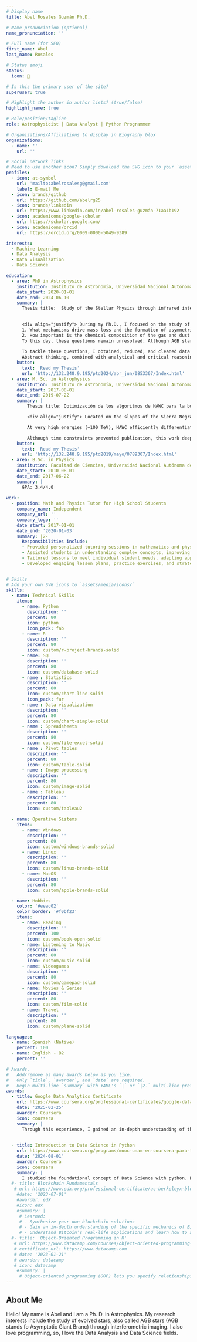 ```yaml
---
# Display name
title: Abel Rosales Guzmán Ph.D.

# Name pronunciation (optional)
name_pronunciation: ''

# Full name (for SEO)
first_name: Abel
last_name: Rosales

# Status emoji
status:
  icon: 🌌

# Is this the primary user of the site?
superuser: true

# Highlight the author in author lists? (true/false)
highlight_name: true

# Role/position/tagline
role: Astrophysicist | Data Analyst | Python Programmer

# Organizations/Affiliations to display in Biography blox
organizations:
  - name: ''
    url: ''

# Social network links
# Need to use another icon? Simply download the SVG icon to your `assets/media/icons/` folder.
profiles:
  - icon: at-symbol
    url: 'mailto:abelrosalesg@gmail.com'
    label: E-mail Me
  - icon: brands/github
    url: https://github.com/abelrg25
  - icon: brands/linkedin
    url: https://www.linkedin.com/in/abel-rosales-guzmán-71aa1b192
  - icon: academicons/google-scholar
    url: https://scholar.google.com/
  - icon: academicons/orcid
    url: https://orcid.org/0009-0000-5049-9389

interests:
  - Machine Learning
  - Data Analysis
  - Data visualization
  - Data Science

education:
  - area: PhD in Astrophysics
    institution: Instituto de Astronomía, Universidad Nacional Autónoma de México
    date_start: 2020-01-01
    date_end: 2024-06-10
    summary: | 
      Thesis title:  Study of the Stellar Physics through infrared interferometric imaging

      
      <div align="justify"> During my Ph.D., I focused on the study of evolved stars known as AGBs (Asymptotic Giant Branch) using high-angular-resolution techniques. The objective of my doctoral research was to address the following questions as thoroughly as possible:
      1. What mechanisms drive mass loss and the formation of asymmetric gas and dust structures in AGB stars?
      2. How important is the chemical composition of the gas and dust surrounding these stars for wind formation? How does convection operate in stars other than the Sun?
      To this day, these questions remain unresolved. Although AGB stars are among the main contributors to the enrichment of the interstellar medium, the process by which processed material is returned to the interstellar medium remains poorly characterized.
      
      To tackle these questions, I obtained, reduced, and cleaned data from one of the world’s most important observatories, the VLTI. Additionally, I applied Monte Carlo methods, mathematical modeling, image visualization, and manipulation techniques. 
      Abstract thinking, combined with analytical and critical reasoning, played a crucial role in interpreting the results obtained by my collaborators and me. This work led to publications in high-impact journals, contributing to scientific progress. 
    button:
      text: 'Read my Thesis'
      url: 'http://132.248.9.195/ptd2024/abr_jun/0853367/Index.html'
  - area: M. Sc. in Astrophysics
    institution: Instituto de Astronomía, Universidad Nacional Autónoma de México
    date_start: 2017-08-01
    date_end: 2019-07-22
    summary: | 
        Thesis title: Optimización de los algoritmos de HAWC para la búsqueda de GRBs asociados a ondas gravitacionales (thesis in Spanish)

        <div align="justify"> Located on the slopes of the Sierra Negra volcano in Puebla, the HAWC observatory (High Altitude Water Cherenkov) detects highly energetic particles, such as cosmic rays and gamma rays ranging from 100 GeV to 100 TeV, originating from the Universe’s most energetic events. Due to Earth's magnetic field and those of astrophysical objects, these particles come from different sources, making it crucial to distinguish between them.

        At very high energies (~100 TeV), HAWC efficiently differentiates these events. However, as energy approaches 100 GeV, this becomes increasingly challenging. My master’s thesis focused on developing a neural network to improve event classification at lower energies. Using key parameters from observatory simulations, the network learned to distinguish between cosmic and gamma-ray events, enhancing HAWC’s classification capabilities.

        Although time constraints prevented publication, this work deepened my understanding of neural networks and statistical techniques such as Principal Component Analysis (PCA). </div>
    button: 
      text: 'Read my Thesis'
      url: 'http://132.248.9.195/ptd2019/mayo/0789307/Index.html'
  - area: B.Sc. in Physics
    institution: Facultad de Ciencias, Universidad Nacional Autónoma de México
    date_start: 2010-08-01
    date_end: 2017-06-22
    summary: |
      GPA: 3.4/4.0
      
work:
  - position: Math and Physics Tutor for High School Students
    company_name: Independent
    company_url: ''
    company_logo: ''
    date_start: 2017-01-01
    date_end: '2020-01-03'
    summary: |2-
      Responsibilities include:
      - Provided personalized tutoring sessions in mathematics and physics to high school students.
      - Assisted students in understanding complex concepts, improving grades, and building confidence in their academic abilities.
      - Tailored lessons to meet individual student needs, adapting approaches to suit different learning styles and knowledge levels.
      - Developed engaging lesson plans, practice exercises, and strategies for problem-solving.


# Skills
# Add your own SVG icons to `assets/media/icons/`
skills:
  - name: Technical Skills
    items:
      - name: Python
        description: ''
        percent: 80
        icon: python
        icon_pack: fab
      - name: R
        description: ''
        percent: 80
        icon: custom/r-project-brands-solid
      - name: SQL
        description: ''
        percent: 80
        icon: custom/database-solid
      - name : Statistics
        description: ''
        percent: 80
        icon: custom/chart-line-solid
        icon_pack: far
      - name : Data visualization
        description: ''
        percent: 80
        icon: custom/chart-simple-solid
      - name : Spreadsheets
        description: ''
        percent: 80
        icon: custom/file-excel-solid
      - name : Pivot tables
        description: ''
        percent: 80
        icon: custom/table-solid
      - name : Image processing
        description: ''
        percent: 80
        icon: custom/image-solid
      - name : Tableau
        description: ''
        percent: 80
        icon: custom/tableau2
  
  - name: Operative Sistems
    items: 
      - name: Windows
        description: ''
        percent: 80
        icon: custom/windows-brands-solid
      - name: Linux
        description: ''
        percent: 80
        icon: custom/linux-brands-solid
      - name: MacOS
        description: ''
        percent: 80
        icon: custom/apple-brands-solid

  - name: Hobbies
    color: '#eeac02'
    color_border: '#f0bf23'
    items:
      - name: Reading 
        description: ''
        percent: 100
        icon: custom/book-open-solid
      - name: Listening to Music
        description: ''
        percent: 80
        icon: custom/music-solid
      - name: Videogames
        description: ''
        percent: 80
        icon: custom/gamepad-solid
      - name: Movies & Series
        description: ''
        percent: 80
        icon: custom/film-solid
      - name: Travel
        description: ''
        percent: 80
        icon: custom/plane-solid

languages:
  - name: Spanish (Native)
    percent: 100 
  - name: English - B2
    percent: ''

# Awards.
#   Add/remove as many awards below as you like.
#   Only `title`, `awarder`, and `date` are required.
#   Begin multi-line `summary` with YAML's `|` or `|2-` multi-line prefix and indent 2 spaces below.
awards:
  - title: Google Data Analytics Certificate
    url: https://www.coursera.org/professional-certificates/google-data-analytics
    date: '2025-02-25'
    awarder: Coursera
    icon: coursera
    summary: |
      Through this experience, I gained an in-depth understanding of the daily practices and processes used by associate data analysts. I developed key analytical skills, including data cleaning, analysis, and visualization, while working with essential tools such as spreadsheets, SQL, R programming, and Tableau. I learned how to clean and organize data for analysis, perform calculations using spreadsheets, SQL, and R, and effectively visualize and present data findings through dashboards, presentations, and commonly used visualization platforms.

  
  - title: Introduction to Data Science in Python
    url: https://www.coursera.org/programs/mooc-unam-en-coursera-para-ti-uzeau/learn/python-data-analysis
    date: '2024-08-01'
    awarder: Coursera
    icon: coursera
    summary: |
      I studied the foundational concept of Data Science with python. By the end of the course, I was familiar with data manipulation and cleaning techniques using the python pandas data science library. I also learned about Series and DataFrames as the central data structures for data analysis. Furthermore, I also learned how to run basic inferential statistical analyses.      
  #- title: Blockchain Fundamentals
   # url: https://www.edx.org/professional-certificate/uc-berkeleyx-blockchain-fundamentals
    #date: '2023-07-01'
    #awarder: edX
    #icon: edx
    #summary: |
     # Learned:
     # - Synthesize your own blockchain solutions
     # - Gain an in-depth understanding of the specific mechanics of Bitcoin
     # - Understand Bitcoin’s real-life applications and learn how to attack and destroy Bitcoin, Ethereum, smart contracts and Dapps, and alternatives to Bitcoin’s #Proof-of-Work consensus algorithm
  #- title: 'Object-Oriented Programming in R'
   # url: https://www.datacamp.com/courses/object-oriented-programming-with-s3-and-r6-in-r
   # certificate_url: https://www.datacamp.com
   # date: '2023-01-21'
   # awarder: datacamp
   # icon: datacamp
    #summary: |
     # Object-oriented programming (OOP) lets you specify relationships between functions and the objects that they can act on, helping you manage complexity in your code. This is an intermediate level course, providing an introduction to OOP, using the S3 and R6 systems. S3 is a great day-to-day R programming tool that simplifies some of the functions that you write. R6 is especially useful for industry-specific analyses, working with web APIs, and building GUIs.
---
```


## About Me
Hello! My name is Abel and I am a Ph. D. in Astrophysics. My research interests include the study of evolved stars, also called AGB stars (AGB stands fo Asymptotic Giant Branc) through interferometric imaging. I also love programming, so, I love the Data Analysis and Data Science fields.